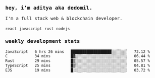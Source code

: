 <samp>
    <h3>hey, i'm aditya aka dedomil.</h3>
    I'm a full stack web & blockchain developer. 
    <br />
    <br />
    <code>react</code> <code>javascript</code> <code>rust</code> <code>nodejs</code>
    <h3>weekly development stats</h3>
    <!--START_SECTION:waka-->

```txt
JavaScript   6 hrs 26 mins   ██████████████████░░░░░░░   72.12 %
C            34 mins         █▓░░░░░░░░░░░░░░░░░░░░░░░   06.44 %
Rust         29 mins         █▒░░░░░░░░░░░░░░░░░░░░░░░   05.57 %
TypeScript   25 mins         █▒░░░░░░░░░░░░░░░░░░░░░░░   04.81 %
EJS          19 mins         █░░░░░░░░░░░░░░░░░░░░░░░░   03.72 %
```

<!--END_SECTION:waka-->
</samp>
